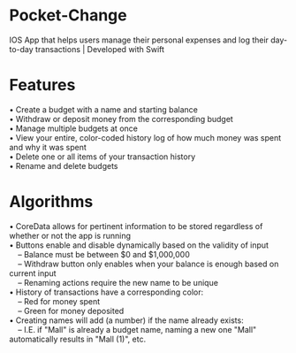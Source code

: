 # Pocket-Change
IOS App that helps users manage their personal expenses and log their day-to-day transactions | Developed with Swift

# Features
• Create a budget with a name and starting balance <br />
• Withdraw or deposit money from the corresponding budget <br />
• Manage multiple budgets at once <br />
• View your entire, color-coded history log of how much money was spent and why it was spent <br />
• Delete one or all items of your transaction history <br />
• Rename and delete budgets <br />

# Algorithms
• CoreData allows for pertinent information to be stored regardless of whether or not the app is running <br />
• Buttons enable and disable dynamically based on the validity of input <br />
&nbsp;&nbsp;&nbsp;&nbsp;– Balance must be between $0 and $1,000,000 <br />
&nbsp;&nbsp;&nbsp;&nbsp;– Withdraw button only enables when your balance is enough based on current input <br />
&nbsp;&nbsp;&nbsp;&nbsp;– Renaming actions require the new name to be unique <br />
• History of transactions have a corresponding color: <br />
&nbsp;&nbsp;&nbsp;&nbsp;– Red for money spent <br />
&nbsp;&nbsp;&nbsp;&nbsp;– Green for money deposited <br />
• Creating names will add (a number) if the name already exists: <br />
&nbsp;&nbsp;&nbsp;&nbsp;– I.E. if "Mall" is already a budget name, naming a new one "Mall" automatically results in "Mall (1)", etc. <br />

